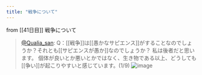 ```yaml
---
title: "戦争について"
---
```


from [[41日目]]
戦争について
> [@Qualia_san](https://twitter.com/Qualia_san/status/1600139730045194241?s=20&t=LsKWK1DpZey1767ejIcZ9Q): Q：[[戦争]]は[[愚かなサピエンス]]がすることなのでしょうか？それとも[[サピエンスが愚か]]なのでしょうか？
> 私は後者だと思います。
> 個体が良いとか悪いとかではなく、生き物である以上、どうしても[[争い]]が起こりやすいと感じています。(1/9)
> ![image](https://pbs.twimg.com/media/FjTVCLRUcAYL6n3.png)
